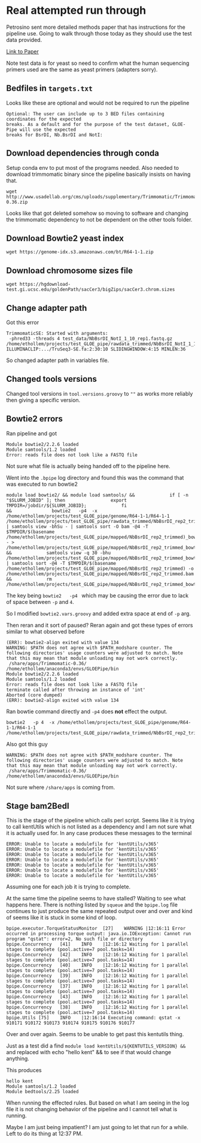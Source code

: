 # Real attempted run through

Petrosino sent more detailed methods paper that has instructions
for the pipeline use. Going to walk through those today as they should
use the test data provided.

[Link to Paper](https://pubmed.ncbi.nlm.nih.gov/33111111/)

Note test data is for yeast so need to confirm what the human sequencing
primers used are the same as yeast primers (adapters sorry). 

## Bedfiles in `targets.txt`

Looks like these are optional and would not be required to run the pipeline

```
Optional: The user can include up to 3 BED files containing coordinates for the expected
breaks. As a default and for the purpose of the test dataset, GLOE-Pipe will use the expected
breaks for BsrDI, Nb.BsrDI and NotI:
```

## Download dependencies through conda

Setup conda env to put most of the programs needed. Also needed to
download trimmomatic binary since the pipeline basically insists on having
that.

```
wget http://www.usadellab.org/cms/uploads/supplementary/Trimmomatic/Trimmomatic-0.36.zip
```

Looks like that got deleted somehow so moving to software and changing
the trimmomatic dependency to not be dependent on the other tools folder.

## Download Bowtie2 yeast index

```
wget https://genome-idx.s3.amazonaws.com/bt/R64-1-1.zip
```

## Download chromosome sizes file

```
wget https://hgdownload-test.gi.ucsc.edu/goldenPath/sacCer3/bigZips/sacCer3.chrom.sizes
```

## Change adapter path

Got this error

```
TrimmomaticSE: Started with arguments:
 -phred33 -threads 4 test_data/NbBsrDI_NotI_1_10_rep1.fastq.gz /home/ethollem/projects/test_GLOE_pipe/rawdata_trimmed/NbBsrDI_NotI_1_10_rep1_trimmed.fastq.gz ILLUMINACLIP:.../TruSeq3-SE.fa:2:30:10 SLIDINGWINDOW:4:15 MINLEN:36
```

So changed adapter path in variables file.

## Changed tools versions

Changed tool versions in `tool.versions.groovy` to `""` as works more
reliably then giving a specific version.


## Bowtie2 errors

Ran pipeline and got 

```
Module bowtie2/2.2.6 loaded 
Module samtools/1.2 loaded 
Error: reads file does not look like a FASTQ file
```

Not sure what file is actually being handed off to the pipeline here.

Went into the `.bpipe` log directory and found this was the command that
was executed to run bowtie2

```
module load bowtie2/ && module load samtools/ &&             if [ -n "$SLURM_JOBID" ]; then                 export TMPDIR=/jobdir/${SLURM_JOBID};             fi                                       &&               bowtie2   -p4  -x /home/ethollem/projects/test_GLOE_pipe/genome/R64-1-1/R64-1-1 /home/ethollem/projects/test_GLOE_pipe/rawdata_trimmed/NbBsrDI_rep2_trimmed.fastq.gz | samtools view -bhSu - | samtools sort -O bam -@4 -T $TMPDIR/$(basename /home/ethollem/projects/test_GLOE_pipe/mapped/NbBsrDI_rep2_trimmed)_bowtie2_sorted - > /home/ethollem/projects/test_GLOE_pipe/mapped/NbBsrDI_rep2_trimmed_bowtie2_sorted.bam &&             samtools view -q 30 -bhu /home/ethollem/projects/test_GLOE_pipe/mapped/NbBsrDI_rep2_trimmed_bowtie2_sorted.bam | samtools sort -@4 -T $TMPDIR/$(basename /home/ethollem/projects/test_GLOE_pipe/mapped/NbBsrDI_rep2_trimmed) -o /home/ethollem/projects/test_GLOE_pipe/mapped/NbBsrDI_rep2_trimmed.bam &&             rm /home/ethollem/projects/test_GLOE_pipe/mapped/NbBsrDI_rep2_trimmed_bowtie2_sorted.bam
```

The key being `bowtie2   -p4 ` which may be causing the error due to lack of space
between `-p` and `4`. 

So I modified `bowtie2.vars.groovy` and added extra space at end of `-p` arg.

Then reran and it sort of paused? Reran again and got these types of errors
similar to what observed before

```
(ERR): bowtie2-align exited with value 134
WARNING: $PATH does not agree with $PATH_modshare counter. The following directories' usage counters were adjusted to match. Note that this may mean that module unloading may not work correctly.
 /share/apps/Trimmomatic-0.36/ /home/ethollem/anaconda3/envs/GLOEPipe/bin
Module bowtie2/2.2.6 loaded 
Module samtools/1.2 loaded 
Error: reads file does not look like a FASTQ file
terminate called after throwing an instance of 'int'
Aborted (core dumped)
(ERR): bowtie2-align exited with value 134
```

Ran bowtie command directly and `-p4` does **not** effect the output.

```
bowtie2   -p 4  -x /home/ethollem/projects/test_GLOE_pipe/genome/R64-1-1/R64-1-1 /home/ethollem/projects/test_GLOE_pipe/rawdata_trimmed/NbBsrDI_rep2_trimmed.fastq.gz
```

Also got this guy 

```
WARNING: $PATH does not agree with $PATH_modshare counter. The following directories' usage counters were adjusted to match. Note that this may mean that module unloading may not work correctly.
 /share/apps/Trimmomatic-0.36/ /home/ethollem/anaconda3/envs/GLOEPipe/bin
```

Not sure where `/share/apps` is coming from.


## Stage bam2BedI

This is the stage of the pipeline which calls perl script. Seems like it is
trying to call kentUtils which is not listed as a dependency and I am not
sure what it is actually used for. In any case produces these messages
to the terminal

```
ERROR: Unable to locate a modulefile for 'kentUtils/v365'
ERROR: Unable to locate a modulefile for 'kentUtils/v365'
ERROR: Unable to locate a modulefile for 'kentUtils/v365'
ERROR: Unable to locate a modulefile for 'kentUtils/v365'
ERROR: Unable to locate a modulefile for 'kentUtils/v365'
ERROR: Unable to locate a modulefile for 'kentUtils/v365'
ERROR: Unable to locate a modulefile for 'kentUtils/v365'
```

Assuming one for each job it is trying to complete.

At the same time the pipeline seems to have stalled? Waiting to see what
happens here. There is nothing listed by `squeue` and the `bpipe.log` file
continues to just produce the same repeated output over and over and kind of
seems like it is stuck in some kind of loop.

```
bpipe.executor.TorqueStatusMonitor	[27]	WARNING	|12:16:11 Error occurred in processing torque output: java.io.IOException: Cannot run program "qstat": error=2, No such file or directory 
bpipe.Concurrency	[41]	INFO	|12:16:12 Waiting for 1 parallel stages to complete (pool.active=7 pool.tasks=14) 
bpipe.Concurrency	[42]	INFO	|12:16:12 Waiting for 1 parallel stages to complete (pool.active=7 pool.tasks=14) 
bpipe.Concurrency	[40]	INFO	|12:16:12 Waiting for 1 parallel stages to complete (pool.active=7 pool.tasks=14) 
bpipe.Concurrency	[39]	INFO	|12:16:12 Waiting for 1 parallel stages to complete (pool.active=7 pool.tasks=14) 
bpipe.Concurrency	[37]	INFO	|12:16:12 Waiting for 1 parallel stages to complete (pool.active=7 pool.tasks=14) 
bpipe.Concurrency	[43]	INFO	|12:16:12 Waiting for 1 parallel stages to complete (pool.active=7 pool.tasks=14) 
bpipe.Concurrency	[38]	INFO	|12:16:12 Waiting for 1 parallel stages to complete (pool.active=7 pool.tasks=14) 
bpipe.Utils	[75]	INFO	|12:16:14 Executing command: qstat -x 910171 910172 910173 910174 910175 910176 910177 
```

Over and over again. Seems to be unable to get past this kentutils thing.

Just as a test did a find `module load kentUtils/${KENTUTILS_VERSION} &&`
and replaced with echo "hello kent" && to see if that would change anything.

This produces 

```
hello kent
Module samtools/1.2 loaded 
Module bedtools/2.25 loaded
``` 

When running the effected rules. But based on what I am seeing in the log file
it is not changing behavior of the pipeline and I cannot tell what is running.

Maybe I am just being impatient? I am just going to let that run for a while.
Left to do its thing at 12:37 PM.




